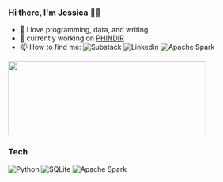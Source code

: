 ### Hi there, I'm Jessica 👋🏽


- 🌱 I love programming, data, and writing
- 🔭 currently working on [PHINDIR](https://www.cdc.gov/phin/tools/phindir/index.html)
- 📫 How to find me: 
![Substack](https://img.shields.io/badge/Substack-FF6719?style=for-the-badge&logo=substack&logocolor=white)
![Linkedin](https://img.shields.io/badge/Linkedin-0A66C2?style=for-the-badge&logo=linkedin&logocolor=white)
![Apache Spark](https://img.shields.io/badge/Apache%20Spark-E25A1C?style=for-the-badge&logo=apache-spark&logoColor=white)


<a href="https://github.com/anuraghazra/github-readme-stats">
  <img align="center" src="https://github-readme-stats.vercel.app/api?username=jessmaple&show_icons=true&theme=tokyonight" width="400" height="150"/>
</a>


### Tech

![Python](https://img.shields.io/badge/python-3670A0?style=for-the-badge&logo=python&logoColor=ffdd54)
![SQLite](https://img.shields.io/badge/sqlite-%2307405e.svg?style=for-the-badge&logo=sqlite&logoColor=white)
![Apache Spark](https://img.shields.io/badge/Apache%20Spark-E25A1C?style=for-the-badge&logo=apache-spark&logoColor=white)


